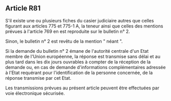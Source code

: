Article R81
----
S'il existe une ou plusieurs fiches du casier judiciaire autres que celles
figurant aux articles 775 et 775-1 A, la teneur ainsi que celles des mentions
prévues à l'article 769 en est reproduite sur le bulletin n° 2.

Sinon, le bulletin n° 2 est revêtu de la mention " néant ".

Si la demande du bulletin n° 2 émane de l'autorité centrale d'un Etat membre de
l'Union européenne, la réponse est transmise sans délai et au plus tard dans les
dix jours ouvrables à compter de la réception de la demande ou, en cas de
demande d'informations complémentaires adressée à l'Etat requérant pour
l'identification de la personne concernée, de la réponse transmise par cet Etat.

Les transmissions prévues au présent article peuvent être effectuées par voie
électronique sécurisée.
